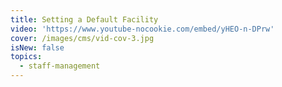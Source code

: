 ```yaml
---
title: Setting a Default Facility
video: 'https://www.youtube-nocookie.com/embed/yHEO-n-DPrw'
cover: /images/cms/vid-cov-3.jpg
isNew: false
topics:
  - staff-management
---
```

